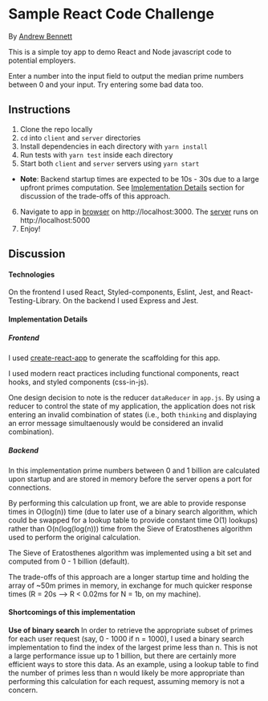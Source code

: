 # Sample React Code Challenge

By [Andrew Bennett](mailto:andrewbennett910@gmail.com)

This is a simple toy app to demo React and Node javascript code to potential employers.

Enter a number into the input field to output the median prime numbers between 0 and your input. Try entering some bad data too.

## Instructions

1. Clone the repo locally
2. `cd` into `client` and `server` directories
3. Install dependencies in each directory with `yarn install`
4. Run tests with `yarn test` inside each directory
5. Start both `client` and `server` servers using `yarn start` 
- **Note**: Backend startup times are expected to be 10s - 30s due to a large upfront primes computation. See [Implementation Details](#Implementation-Details) section for discussion of the trade-offs of this approach.
6. Navigate to app in [browser](http://localhost:3000) on http://localhost:3000. The [server](http://localhost:5000) runs on http://localhost:5000
7. Enjoy!

## Discussion

#### Technologies 
On the frontend I used React, Styled-components, Eslint, Jest, and React-Testing-Library. 
On the backend I used Express and Jest.

#### Implementation Details

##### Frontend
I used [create-react-app](https://goo.gl/26jfy4) to generate the scaffolding for this app.

I used modern react practices including functional components, react hooks, and styled components (css-in-js).

One design decision to note is the reducer `dataReducer` in `app.js`. By using a reducer to control the state of 
my application, the application does not risk entering an invalid combination of states (i.e., both `thinking` and
displaying an error message simultaenously would be considered an invalid combination).

##### Backend

In this implementation prime numbers between 0 and 1 billion are calculated upon startup and are stored in memory before the server opens a port for connections.

By performing this calculation up front, we are able to provide response times in O(log(n)) time (due to later use of a binary search algorithm, which could be swapped for a lookup table to provide constant time O(1) lookups) rather than O(n(log(log(n))) time from the Sieve of Eratosthenes algorithm used to perform the original calculation. 

The Sieve of Eratosthenes algorithm was implemented using a bit set and computed from 0 - 1 billion (default).

The trade-offs of this approach are a longer startup time and holding the array of ~50m primes in memory, in exchange for much quicker response times (R = 20s --> R < 0.02ms for N = 1b, on my machine).


#### Shortcomings of this implementation

**Use of binary search** In order to retrieve the appropriate subset of primes for each user request (say, 0 - 1000 if n = 1000), I used a binary search implementation to find the index of the largest prime less than n. This is not a large performance issue up to 1 billion, but there are certainly more efficient ways to store this data. As an example, using a lookup table to find the number of primes less than n would likely be more appropriate than performing this calculation for each request, assuming memory is not a concern.

